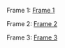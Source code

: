 Frame 1:
[Frame 1](DynamicFrame.jpg)

Frame 2:
[Frame 2](StaticFrame.jpg)

Frame 3:
[Frame 3](Logo.jpg)

